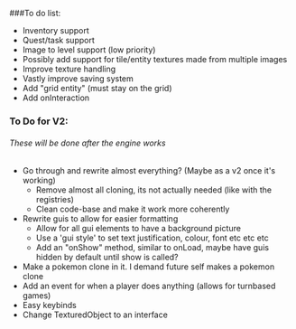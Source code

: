 ###To do list:

- Inventory support
- Quest/task support
- Image to level support (low priority)
- Possibly add support for tile/entity textures made from multiple images
- Improve texture handling
- Vastly improve saving system
- Add "grid entity" (must stay on the grid)
- Add onInteraction

    
### To Do for V2:
###### These will be done after the engine works
- Go through and rewrite almost everything? (Maybe as a v2 once it's working)
    - Remove almost all cloning, its not actually needed (like with the registries)
    - Clean code-base and make it work more coherently
- Rewrite guis to allow for easier formatting
    - Allow for all gui elements to have a background picture
    - Use a 'gui style' to set text justification, colour, font etc etc etc
    - Add an "onShow" method, similar to onLoad, maybe have guis hidden by default until show is called?
- Make a pokemon clone in it. I demand future self makes a pokemon clone
- Add an event for when a player does anything (allows for turnbased games)
- Easy keybinds
- Change TexturedObject to an interface